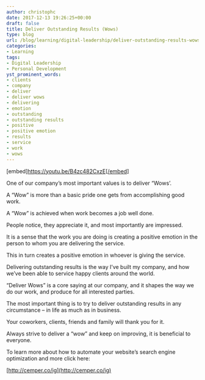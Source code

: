 ```yaml
---
author: christophc
date: 2017-12-13 19:26:25+00:00
draft: false
title: Deliver Outstanding Results (Wows)
type: blog
url: /blog/learning/digital-leadership/deliver-outstanding-results-wows/
categories:
- Learning
tags:
- Digital Leadership
- Personal Development
yst_prominent_words:
- clients
- company
- deliver
- deliver wows
- delivering
- emotion
- outstanding
- outstanding results
- positive
- positive emotion
- results
- service
- work
- wows
---
```


[embed]https://youtu.be/B4zc482CxzE[/embed]

One of our company’s most important values is to deliver “Wows’.

A “Wow” is more than a basic pride one gets from accomplishing good work.

A “Wow” is achieved when work becomes a job well done.

People notice, they appreciate it, and most importantly are impressed.

It is a sense that the work you are doing is creating a positive emotion in the person to whom you are delivering the service.

This in turn creates a positive emotion in whoever is giving the service.

Delivering outstanding results is the way I’ve built my company, and how we’ve been able to service happy clients around the world.

“Deliver Wows” is a core saying at our company, and it shapes the way we do our work, and produce for all interested parties.

The most important thing is to try to deliver outstanding results in any circumstance – in life as much as in business.

Your coworkers, clients, friends and family will thank you for it.

Always strive to deliver a “wow” and keep on improving, it is beneficial to everyone.



To learn more about how to automate your website’s search engine optimization and more click here:

[http://cemper.co/ig](http://cemper.co/ig)

